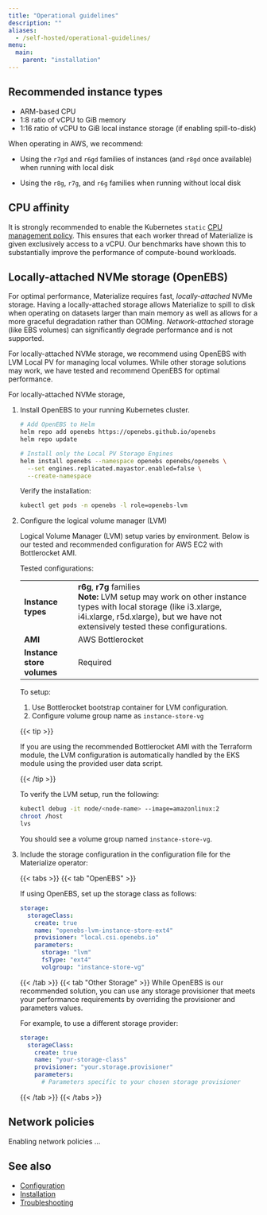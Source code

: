 ```yaml
---
title: "Operational guidelines"
description: ""
aliases:
  - /self-hosted/operational-guidelines/
menu:
  main:
    parent: "installation"
---
```


## Recommended instance types

- ARM-based CPU
- 1:8 ratio of vCPU to GiB memory
- 1:16 ratio of vCPU to GiB local instance storage (if enabling spill-to-disk)

When operating in AWS, we recommend:

- Using the `r7gd` and `r6gd` families of instances (and `r8gd` once available)
  when running with local disk

- Using the `r8g`, `r7g`, and `r6g` families when running without local disk

## CPU affinity

It is strongly recommended to enable the Kubernetes `static` [CPU management policy](https://kubernetes.io/docs/tasks/administer-cluster/cpu-management-policies/#static-policy).
This ensures that each worker thread of Materialize is given exclusively access to a vCPU. Our benchmarks have shown this
to substantially improve the performance of compute-bound workloads.


## Locally-attached NVMe storage (OpenEBS)

For optimal performance, Materialize requires fast, *locally-attached* NVMe
storage. Having a locally-attached storage allows Materialize to spill to disk
when operating on datasets larger than main memory as well as allows for a more
graceful degradation rather than OOMing. *Network-attached* storage (like EBS
volumes) can significantly degrade performance and is not supported.

For locally-attached NVMe storage, we recommend using OpenEBS with LVM Local PV
for managing local volumes. While other storage solutions may work, we have
tested and recommend OpenEBS for optimal performance.

For locally-attached NVMe storage,

1. Install OpenEBS to your running Kubernetes cluster.

   ```bash
   # Add OpenEBS to Helm
   helm repo add openebs https://openebs.github.io/openebs
   helm repo update

   # Install only the Local PV Storage Engines
   helm install openebs --namespace openebs openebs/openebs \
     --set engines.replicated.mayastor.enabled=false \
     --create-namespace
   ```

   Verify the installation:
   ```bash
   kubectl get pods -n openebs -l role=openebs-lvm
   ```
1. Configure the logical volume manager (LVM)

   Logical Volume Manager (LVM) setup varies by environment. Below is our tested
   and recommended configuration for AWS EC2 with Bottlerocket AMI.


   Tested configurations:

   |                                              |      |
   |----------------------------------------------|-------------------------------------------------------------------------------------------------------------------------------------------------------------------|
   | **Instance types**                           | **r6g**, **r7g** families  <br> **Note:** LVM setup may work on other instance types with local storage  (like i3.xlarge, i4i.xlarge, r5d.xlarge), but we have not extensively tested  these configurations. |
   | **AMI**                                      | AWS Bottlerocket |
   | **Instance store volumes**                   | Required |

   To setup:

   1. Use Bottlerocket bootstrap container for LVM configuration.
   1. Configure volume group name as `instance-store-vg`

   {{< tip >}}

   If you are using the recommended Bottlerocket AMI with the Terraform module,
   the LVM configuration is automatically handled by the EKS module using the
   provided user data script.

   {{< /tip >}}

   To verify the LVM setup, run the following:

   ```bash
   kubectl debug -it node/<node-name> --image=amazonlinux:2
   chroot /host
   lvs
   ```

   You should see a volume group named `instance-store-vg`.

1. Include the storage configuration in the configuration file for the
   Materialize operator:

   {{< tabs >}}
   {{< tab "OpenEBS" >}}

   If using OpenEBS, set up the storage class as follows:
   ```yaml
   storage:
     storageClass:
       create: true
       name: "openebs-lvm-instance-store-ext4"
       provisioner: "local.csi.openebs.io"
       parameters:
         storage: "lvm"
         fsType: "ext4"
         volgroup: "instance-store-vg"
   ```
   {{< /tab >}}
   {{< tab "Other Storage" >}}
   While OpenEBS is our recommended solution, you can use any storage   provisioner that meets your performance requirements by overriding the   provisioner and parameters values.

   For example, to use a different storage provider:

   ```yaml
   storage:
     storageClass:
       create: true
       name: "your-storage-class"
       provisioner: "your.storage.provisioner"
       parameters:
         # Parameters specific to your chosen storage provisioner
   ```
   {{< /tab >}}
   {{< /tabs >}}

## Network policies

Enabling network policies ...

## See also

- [Configuration](/installation/configuration/)
- [Installation](/installation/)
- [Troubleshooting](/installation/troubleshooting/)
